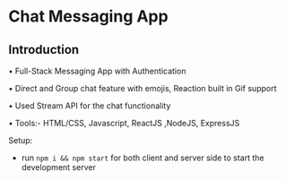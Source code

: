 # Chat Messaging App

## Introduction
• Full-Stack Messaging App with Authentication

• Direct and Group chat feature with emojis, Reaction built in Gif support

• Used Stream API for the chat functionality

• Tools:- HTML/CSS, Javascript, ReactJS ,NodeJS, ExpressJS

Setup:
- run ```npm i && npm start``` for both client and server side to start the development server
